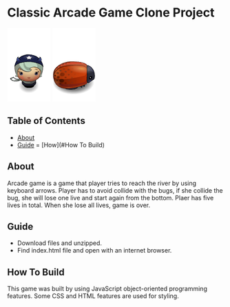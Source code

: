 # Classic Arcade Game Clone Project

![Logo](images/char-horn-girl.png) ![Logo](images/enemy-bug.png)


## Table of Contents

- [About](#about)
- [Guide](#guide)
= [How](#How To Build)

## About
Arcade game is a game that player tries to reach the river by using keyboard arrows. Player has to avoid collide with the bugs, if she collide the bug, she will lose one live and start again from the bottom. Plaer has five lives in total. When she lose all lives, game is over.

## Guide
- Download files and unzipped.
- Find index.html file and open with an internet browser.

## How To Build

This game was built by using JavaScript object-oriented programming features. Some CSS and HTML features are used for styling.

